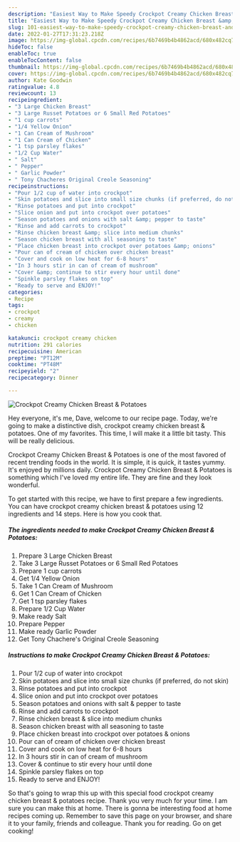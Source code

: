 ```yaml
---
description: "Easiest Way to Make Speedy Crockpot Creamy Chicken Breast &amp;amp; Potatoes"
title: "Easiest Way to Make Speedy Crockpot Creamy Chicken Breast &amp;amp; Potatoes"
slug: 101-easiest-way-to-make-speedy-crockpot-creamy-chicken-breast-and-amp-potatoes
date: 2022-01-27T17:31:23.218Z
image: https://img-global.cpcdn.com/recipes/6b7469b4b4862acd/680x482cq70/crockpot-creamy-chicken-breast-potatoes-recipe-main-photo.jpg
hideToc: false
enableToc: true
enableTocContent: false
thumbnail: https://img-global.cpcdn.com/recipes/6b7469b4b4862acd/680x482cq70/crockpot-creamy-chicken-breast-potatoes-recipe-main-photo.jpg
cover: https://img-global.cpcdn.com/recipes/6b7469b4b4862acd/680x482cq70/crockpot-creamy-chicken-breast-potatoes-recipe-main-photo.jpg
author: Kate Goodwin
ratingvalue: 4.8
reviewcount: 13
recipeingredient:
- "3 Large Chicken Breast"
- "3 Large Russet Potatoes or 6 Small Red Potatoes"
- "1 cup carrots"
- "1/4 Yellow Onion"
- "1 Can Cream of Mushroom"
- "1 Can Cream of Chicken"
- "1 tsp parsley flakes"
- "1/2 Cup Water"
- " Salt"
- " Pepper"
- " Garlic Powder"
- " Tony Chacheres Original Creole Seasoning"
recipeinstructions:
- "Pour 1/2 cup of water into crockpot"
- "Skin potatoes and slice into small size chunks (if preferred, do not skin)"
- "Rinse potatoes and put into crockpot"
- "Slice onion and put into crockpot over potatoes"
- "Season potatoes and onions with salt &amp; pepper to taste"
- "Rinse and add carrots to crockpot"
- "Rinse chicken breast &amp; slice into medium chunks"
- "Season chicken breast with all seasoning to taste"
- "Place chicken breast into crockpot over potatoes &amp; onions"
- "Pour can of cream of chicken over chicken breast"
- "Cover and cook on low heat for 6-8 hours"
- "In 3 hours stir in can of cream of mushroom"
- "Cover &amp; continue to stir every hour until done"
- "Spinkle parsley flakes on top"
- "Ready to serve and ENJOY!"
categories:
- Recipe
tags:
- crockpot
- creamy
- chicken

katakunci: crockpot creamy chicken 
nutrition: 291 calories
recipecuisine: American
preptime: "PT12M"
cooktime: "PT48M"
recipeyield: "2"
recipecategory: Dinner

---
```



![Crockpot Creamy Chicken Breast &amp; Potatoes](https://img-global.cpcdn.com/recipes/6b7469b4b4862acd/680x482cq70/crockpot-creamy-chicken-breast-potatoes-recipe-main-photo.jpg)

Hey everyone, it's me, Dave, welcome to our recipe page. Today, we're going to make a distinctive dish, crockpot creamy chicken breast &amp; potatoes. One of my favorites. This time, I will make it a little bit tasty. This will be really delicious.

Crockpot Creamy Chicken Breast &amp; Potatoes is one of the most favored of recent trending foods in the world. It is simple, it is quick, it tastes yummy. It's enjoyed by millions daily. Crockpot Creamy Chicken Breast &amp; Potatoes is something which I've loved my entire life. They are fine and they look wonderful.




To get started with this recipe, we have to first prepare a few ingredients. You can have crockpot creamy chicken breast &amp; potatoes using 12 ingredients and 14 steps. Here is how you cook that.

<!--inarticleads1-->

##### The ingredients needed to make Crockpot Creamy Chicken Breast &amp; Potatoes:

1. Prepare 3 Large Chicken Breast
1. Take 3 Large Russet Potatoes or 6 Small Red Potatoes
1. Prepare 1 cup carrots
1. Get 1/4 Yellow Onion
1. Take 1 Can Cream of Mushroom
1. Get 1 Can Cream of Chicken
1. Get 1 tsp parsley flakes
1. Prepare 1/2 Cup Water
1. Make ready  Salt
1. Prepare  Pepper
1. Make ready  Garlic Powder
1. Get  Tony Chachere&#39;s Original Creole Seasoning




<!--inarticleads2-->

##### Instructions to make Crockpot Creamy Chicken Breast &amp; Potatoes:

1. Pour 1/2 cup of water into crockpot
1. Skin potatoes and slice into small size chunks (if preferred, do not skin)
1. Rinse potatoes and put into crockpot
1. Slice onion and put into crockpot over potatoes
1. Season potatoes and onions with salt &amp; pepper to taste
1. Rinse and add carrots to crockpot
1. Rinse chicken breast &amp; slice into medium chunks
1. Season chicken breast with all seasoning to taste
1. Place chicken breast into crockpot over potatoes &amp; onions
1. Pour can of cream of chicken over chicken breast
1. Cover and cook on low heat for 6-8 hours
1. In 3 hours stir in can of cream of mushroom
1. Cover &amp; continue to stir every hour until done
1. Spinkle parsley flakes on top
1. Ready to serve and ENJOY!



So that's going to wrap this up with this special food crockpot creamy chicken breast &amp; potatoes recipe. Thank you very much for your time. I am sure you can make this at home. There is gonna be interesting food at home recipes coming up. Remember to save this page on your browser, and share it to your family, friends and colleague. Thank you for reading. Go on get cooking!
